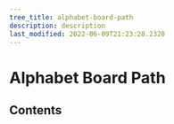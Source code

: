 ```yaml
---
tree_title: alphabet-board-path
description: description
last_modified: 2022-06-09T21:23:28.2328
---
```


# Alphabet Board Path

## Contents
